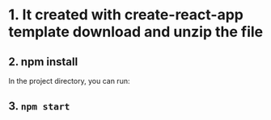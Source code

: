 # 1. It created with create-react-app template download and unzip the file 
## 2. npm install

In the project directory, you can run:

## 3. `npm start`





